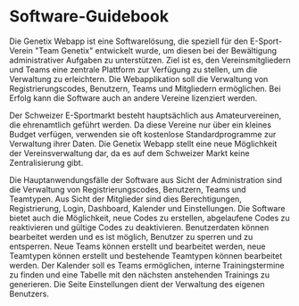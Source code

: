 

# Software-Guidebook

Die Genetix Webapp ist eine Softwarelösung, die speziell für den E-Sport-Verein "Team Genetix" entwickelt wurde, um diesen bei der Bewältigung administrativer Aufgaben zu unterstützen. Ziel ist es, den Vereinsmitgliedern und Teams eine zentrale Plattform zur Verfügung zu stellen, um die Verwaltung zu erleichtern. Die Webapplikation soll die Verwaltung von Registrierungscodes, Benutzern, Teams und Mitgliedern ermöglichen. Bei Erfolg kann die Software auch an andere Vereine lizenziert werden. 

Der Schweizer E-Sportmarkt besteht hauptsächlich aus Amateurvereinen, die ehrenamtlich geführt werden. Da diese Vereine nur über ein kleines Budget verfügen, verwenden sie oft kostenlose Standardprogramme zur Verwaltung ihrer Daten. Die Genetix Webapp stellt eine neue Möglichkeit der Vereinsverwaltung dar, da es auf dem Schweizer Markt keine Zentralisierung gibt. 

Die Hauptanwendungsfälle der Software aus Sicht der Administration sind die Verwaltung von Registrierungscodes, Benutzern, Teams und Teamtypen. Aus Sicht der Mitglieder sind dies Berechtigungen, Registrierung, Login, Dashboard, Kalender und Einstellungen. Die Software bietet auch die Möglichkeit, neue Codes zu erstellen, abgelaufene Codes zu reaktivieren und gültige Codes zu deaktivieren. Benutzerdaten können bearbeitet werden und es ist möglich, Benutzer zu sperren und zu entsperren. Neue Teams können erstellt und bearbeitet werden, neue Teamtypen können erstellt und bestehende Teamtypen können bearbeitet werden. Der Kalender soll es Teams ermöglichen, interne Trainingstermine zu finden und eine Tabelle mit den nächsten anstehenden Trainings zu generieren. Die Seite Einstellungen dient der Verwaltung des eigenen Benutzers.



